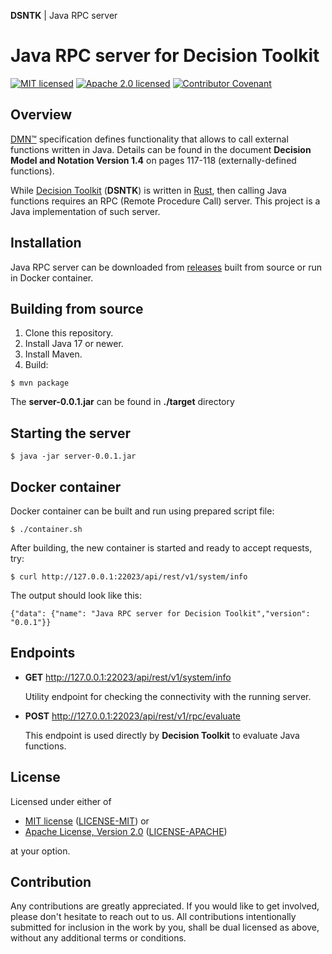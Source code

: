 **DSNTK** | Java RPC server

# Java RPC server for Decision Toolkit

[![MIT licensed][mit-badge]][mit-url]
[![Apache 2.0 licensed][apache-badge]][apache-url]
[![Contributor Covenant][cc-badge]][cc-url]

[mit-badge]: https://img.shields.io/badge/License-MIT-blue.svg
[mit-url]: https://github.com/dsntk/dsntk-java-server/blob/main/LICENSE-MIT
[apache-badge]: https://img.shields.io/badge/License-Apache%202.0-blue.svg
[apache-url]: https://github.com/dsntk/dsntk-java-server/blob/main/LICENSE-APACHE
[cc-badge]: https://img.shields.io/badge/Contributor%20Covenant-2.1-4baaaa.svg
[cc-url]: https://github.com/dsntk/dsntk-java-server/blob/main/CODE_OF_CONDUCT.md

## Overview

[DMN™](https://www.omg.org/dmn) specification defines functionality that allows to call
external functions written in Java. Details can be found in the document
**Decision Model and Notation Version 1.4** on pages 117-118 (externally-defined functions).

While [Decision Toolkit](https://github.com/dsntk/dsntk-rs) (**DSNTK**)
is written in [Rust](https://www.rust-lang.org), then calling Java functions requires
an RPC (Remote Procedure Call) server. This project is a Java implementation of such server.

## Installation

Java RPC server can be downloaded from [releases](https://github.com/dsntk/dsntk-java-server/releases)
built from source or run in Docker container.

## Building from source

1. Clone this repository.
2. Install Java 17 or newer.
3. Install Maven.
4. Build:

```shell
$ mvn package
```

The **server-0.0.1.jar** can be found in **./target** directory

## Starting the server

```shell
$ java -jar server-0.0.1.jar
```

## Docker container

Docker container can be built and run using prepared script file:

```shell
$ ./container.sh
```

After building, the new container is started and ready to accept requests, try:

```shell
$ curl http://127.0.0.1:22023/api/rest/v1/system/info
```

The output should look like this:

```shell
{"data": {"name": "Java RPC server for Decision Toolkit","version": "0.0.1"}}
```

## Endpoints

- **GET** http://127.0.0.1:22023/api/rest/v1/system/info

  Utility endpoint for checking the connectivity with the running server.

- **POST** http://127.0.0.1:22023/api/rest/v1/rpc/evaluate

  This endpoint is used directly by **Decision Toolkit** to evaluate Java functions.

## License

Licensed under either of

- [MIT license](https://opensource.org/licenses/MIT) ([LICENSE-MIT][mit-url]) or
- [Apache License, Version 2.0](https://www.apache.org/licenses/LICENSE-2.0) ([LICENSE-APACHE][apache-url])

at your option.

## Contribution

Any contributions are greatly appreciated.
If you would like to get involved, please don't hesitate to reach out to us.
All contributions intentionally submitted for inclusion in the work by you,
shall be dual licensed as above, without any additional terms or conditions.
